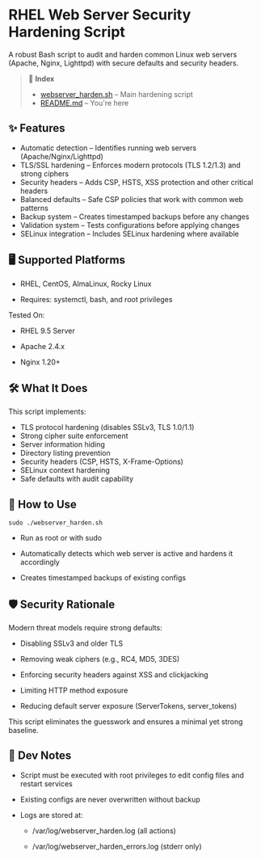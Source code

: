 # RHEL Web Server Security Hardening Script 

A robust Bash script to audit and harden common Linux web servers (Apache, Nginx, Lighttpd) with secure defaults and security headers.

>📄 **Index**
> - [webserver_harden.sh](../../scripting/linux/webserver_harden.sh) – Main hardening script
> - [README.md](./README.md) – You're here

## ✨ Features
- Automatic detection – Identifies running web servers (Apache/Nginx/Lighttpd)
- TLS/SSL hardening – Enforces modern protocols (TLS 1.2/1.3) and strong ciphers
- Security headers – Adds CSP, HSTS, XSS protection and other critical headers
- Balanced defaults – Safe CSP policies that work with common web patterns
- Backup system – Creates timestamped backups before any changes
- Validation system – Tests configurations before applying changes
- SELinux integration – Includes SELinux hardening where available

## 🖥 Supported Platforms


- RHEL, CentOS, AlmaLinux, Rocky Linux

- Requires: systemctl, bash, and root privileges

Tested On:

- RHEL 9.5 Server

- Apache 2.4.x

- Nginx 1.20+

## 🛠 What It Does
This script implements:
- TLS protocol hardening (disables SSLv3, TLS 1.0/1.1)
- Strong cipher suite enforcement
- Server information hiding
- Directory listing prevention
- Security headers (CSP, HSTS, X-Frame-Options)
- SELinux context hardening
- Safe defaults with audit capability

## 🚀 How to Use
``` 
sudo ./webserver_harden.sh
```
- Run as root or with sudo

- Automatically detects which web server is active and hardens it accordingly

- Creates timestamped backups of existing configs


## 🛡 Security Rationale

Modern threat models require strong defaults:

- Disabling SSLv3 and older TLS

- Removing weak ciphers (e.g., RC4, MD5, 3DES)

- Enforcing security headers against XSS and clickjacking

- Limiting HTTP method exposure

- Reducing default server exposure (ServerTokens, server_tokens)

This script eliminates the guesswork and ensures a minimal yet strong baseline.

## 🧠 Dev Notes

- Script must be executed with root privileges to edit config files and restart services

- Existing configs are never overwritten without backup

- Logs are stored at:

    - /var/log/webserver_harden.log (all actions)

    - /var/log/webserver_harden_errors.log (stderr only)


